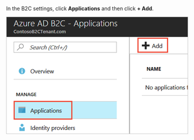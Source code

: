 In the B2C settings, click **Applications** and then click **+ Add**.

![+ Add button in applications](./media/active-directory-b2c-portal-add-application/b2c-applications-add.png)